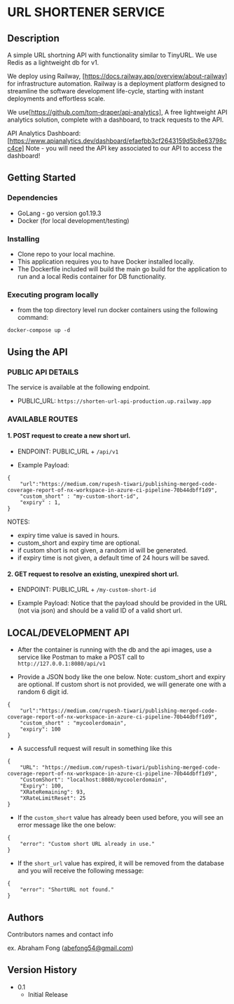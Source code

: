 # URL SHORTENER SERVICE

## Description

A simple URL shortning API with functionality similar to TinyURL.
We use Redis as a lightweight db for v1.

We deploy using Railway, [https://docs.railway.app/overview/about-railway] for infrastructure automation. Railway is a deployment platform designed to streamline the software development life-cycle, starting with instant deployments and effortless scale.

We use[https://github.com/tom-draper/api-analytics], A free lightweight API analytics solution, complete with a dashboard, to track requests to the API.

API Analytics Dashboard: [https://www.apianalytics.dev/dashboard/efaefbb3cf2643159d5b8e63798cc4ce]
Note - you will need the API key associated to our API to access the dashboard!

## Getting Started

### Dependencies

- GoLang - go version go1.19.3
- Docker (for local development/testing)

### Installing

- Clone repo to your local machine.
- This application requires you to have Docker installed locally.
- The Dockerfile included will build the main go build for the application to run and a local Redis container for DB functionality.

### Executing program locally

- from the top directory level run docker containers using the following command:

```
docker-compose up -d
```

## Using the API

### PUBLIC API DETAILS

The service is available at the following endpoint.

- PUBLIC_URL: `https://shorten-url-api-production.up.railway.app`

### AVAILABLE ROUTES

#### 1. POST request to create a new short url.

- ENDPOINT: PUBLIC_URL + `/api/v1`

- Example Payload:

```
{
    "url":"https://medium.com/rupesh-tiwari/publishing-merged-code-coverage-report-of-nx-workspace-in-azure-ci-pipeline-70b44dbff1d9",
    "custom_short" : "my-custom-short-id",
    "expiry" : 1,
}
```

NOTES:

- expiry time value is saved in hours.
- custom_short and expiry time are optional.
- if custom short is not given, a random id will be generated.
- if expiry time is not given, a default time of 24 hours will be saved.

#### 2. GET request to resolve an existing, unexpired short url.

- ENDPOINT: PUBLIC_URL + `/my-custom-short-id`

- Example Payload: Notice that the payload should be provided in the URL (not via json) and should be a valid ID of a valid short url.

## LOCAL/DEVELOPMENT API

- After the container is running with the db and the api images,
  use a service like Postman to make a POST call to `http://127.0.0.1:8080/api/v1`

- Provide a JSON body like the one below. Note: custom_short and expiry are optional.
  If custom short is not provided, we will generate one with a random 6 digit id.

```
{
    "url":"https://medium.com/rupesh-tiwari/publishing-merged-code-coverage-report-of-nx-workspace-in-azure-ci-pipeline-70b44dbff1d9",
    "custom_short" : "mycoolerdomain",
    "expiry": 100
}
```

- A successfull request will result in something like this

```
{
    "URL": "https://medium.com/rupesh-tiwari/publishing-merged-code-coverage-report-of-nx-workspace-in-azure-ci-pipeline-70b44dbff1d9",
    "CustomShort": "localhost:8080/mycoolerdomain",
    "Expiry": 100,
    "XRateRemaining": 93,
    "XRateLimitReset": 25
}

```

- If the `custom_short` value has already been used before, you will see an error message like the one below:

```
{
    "error": "Custom short URL already in use."
}
```

- If the `short_url` value has expired, it will be removed from the database and you will receive the following message:

```
{
    "error": "ShortURL not found."
}
```

## Authors

Contributors names and contact info

ex. Abraham Fong (abefong54@gmail.com)

## Version History

- 0.1
  - Initial Release
